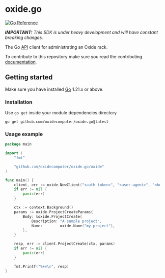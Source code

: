 # oxide.go

[![Go Reference](https://pkg.go.dev/badge/github.com/oxidecomputer/oxide.go.svg)](https://pkg.go.dev/github.com/oxidecomputer/oxide.go)

_**IMPORTANT:** This SDK is under heavy development and will have constant breaking changes._

The Go [API](https://docs.oxide.computer) client for administrating an Oxide rack.

To contribute to this repository make sure you read the contributing [documentation](./CONTRIBUTING.md).

## Getting started

Make sure you have installed [Go](https://go.dev/dl/) 1.21.x or above.

### Installation

Use `go get` inside your module dependencies directory

```console
go get github.com/oxidecomputer/oxide.go@latest
```

### Usage example

```Go
package main

import (
	"fmt"

	"github.com/oxidecomputer/oxide.go/oxide"
)

func main() {
	client, err := oxide.NewClient("<auth token>", "<user-agent>", "<host>")
	if err != nil {
		panic(err)
	}

	ctx := context.Background()
	params := oxide.ProjectCreateParams{
		Body: &oxide.ProjectCreate{
			Description: "A sample project",
			Name:        oxide.Name("my-project"),
		},
	}

	resp, err := client.ProjectCreate(ctx, params)
	if err != nil {
		panic(err)
	}

	fmt.Printf("%+v\n", resp)
}
```
